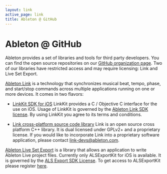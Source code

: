 ```yaml
---
layout: link
active_page: link
title: Ableton @ GitHub
---
```


# Ableton @ GitHub

Ableton provides a set of libraries and tools for third party developers. You can find the
open source repositories on our [GitHub organization page](https://github.com/ableton).
Two of our libraries have restricted access and may require licensing: Link and Live Set
Export.

[Ableton Link](/link) is a technology that synchronizes musical beat, tempo, phase, and
start/stop commands across multiple applications running on one or more devices. It comes
in two flavors:

- [LinkKit SDK for iOS](/linkkit) LinkKit provides a C / Objective C interface for the use
  on iOS. Usage of LinkKit is governed by the [Ableton Link SDK
  license](https://github.com/Ableton/LinkKit/blob/master/LICENSE.md). By using LinkKit
  you agree to its terms and conditions.

- [Link cross-platform source code library](https://github.com/ableton/link) Link is an
  open source cross platform C++ library. It is dual licensed under GPLv2+ and a
  proprietary license. If you would like to incorporate Link into a proprietary software
  application, please contact [link-devs@ableton.com](mailto:link-devs@ableton.com).

[Ableton Live Set Export](/export) is a library that allows an application to write
Ableton Live project files. Currently only ALSExportKit for iOS is available. It is
governed by the [ALS Export SDK License](/export/assets/ALSExport_License_v1.0.pdf). To
get access to ALSExportKit please register
[here](https://www.ableton.com/en/link/sdk/license-request/).
